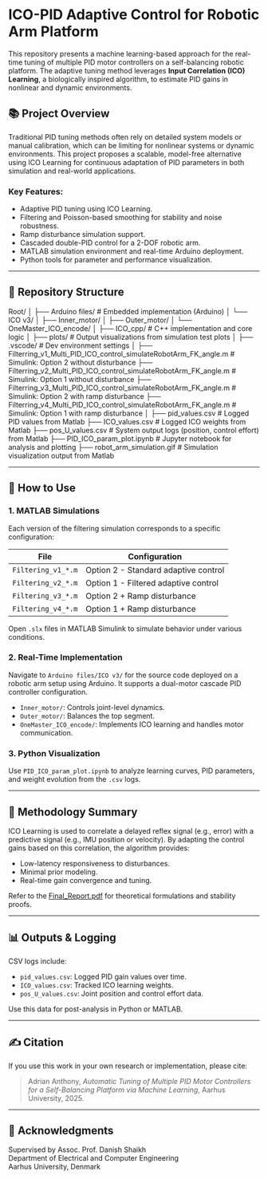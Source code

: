 # ICO-PID Adaptive Control for Robotic Arm Platform

This repository presents a machine learning-based approach for the real-time tuning of multiple PID motor controllers on a self-balancing robotic platform. The adaptive tuning method leverages **Input Correlation (ICO) Learning**, a biologically inspired algorithm, to estimate PID gains in nonlinear and dynamic environments.

## 📚 Project Overview

Traditional PID tuning methods often rely on detailed system models or manual calibration, which can be limiting for nonlinear systems or dynamic environments. This project proposes a scalable, model-free alternative using ICO Learning for continuous adaptation of PID parameters in both simulation and real-world applications.

### Key Features:
- Adaptive PID tuning using ICO Learning.
- Filtering and Poisson-based smoothing for stability and noise robustness.
- Ramp disturbance simulation support.
- Cascaded double-PID control for a 2-DOF robotic arm.
- MATLAB simulation environment and real-time Arduino deployment.
- Python tools for parameter and performance visualization.

---

## 📁 Repository Structure

Root/
│
├── Arduino files/ # Embedded implementation (Arduino)
│ └── ICO v3/
│ ├── Inner_motor/
│ ├── Outer_motor/
│ └── OneMaster_ICO_encode/
│
├── ICO_cpp/ # C++ implementation and core logic
│
├── plots/ # Output visualizations from simulation test plots
│
├── .vscode/ # Dev environment settings
│
├── Filterring_v1_Multi_PID_ICO_control_simulateRobotArm_FK_angle.m # Simulink: Option 2 without disturbance
├── Filterring_v2_Multi_PID_ICO_control_simulateRobotArm_FK_angle.m # Simulink: Option 1 without disturbance
├── Filterring_v3_Multi_PID_ICO_control_simulateRobotArm_FK_angle.m # Simulink: Option 2 with ramp disturbance
├── Filterring_v4_Multi_PID_ICO_control_simulateRobotArm_FK_angle.m # Simulink: Option 1 with ramp disturbance
│
├── pid_values.csv # Logged PID values from Matlab
├── ICO_values.csv # Logged ICO weights from Matlab
├── pos_U_values.csv # System output logs (position, control effort) from Matlab
├── PID_ICO_param_plot.ipynb # Jupyter notebook for analysis and plotting
├── robot_arm_simulation.gif # Simulation visualization output from Matlab


---

## 🚀 How to Use

### 1. MATLAB Simulations
Each version of the filtering simulation corresponds to a specific configuration:

| File                           | Configuration                                 |
|--------------------------------|-----------------------------------------------|
| `Filtering_v1_*.m`             | Option 2 - Standard adaptive control          |
| `Filtering_v2_*.m`             | Option 1 - Filtered adaptive control          |
| `Filtering_v3_*.m`             | Option 2 + Ramp disturbance                   |
| `Filtering_v4_*.m`             | Option 1 + Ramp disturbance                   |

Open `.slx` files in MATLAB Simulink to simulate behavior under various conditions.

### 2. Real-Time Implementation
Navigate to `Arduino files/ICO v3/` for the source code deployed on a robotic arm setup using Arduino. It supports a dual-motor cascade PID controller configuration.

- `Inner_motor/`: Controls joint-level dynamics.
- `Outer_motor/`: Balances the top segment.
- `OneMaster_ICO_encode/`: Implements ICO learning and handles motor communication.

### 3. Python Visualization
Use `PID_ICO_param_plot.ipynb` to analyze learning curves, PID parameters, and weight evolution from the `.csv` logs.

---

## 🧠 Methodology Summary

ICO Learning is used to correlate a delayed reflex signal (e.g., error) with a predictive signal (e.g., IMU position or velocity). By adapting the control gains based on this correlation, the algorithm provides:

- Low-latency responsiveness to disturbances.
- Minimal prior modeling.
- Real-time gain convergence and tuning.

Refer to the [Final_Report.pdf](link-to-final-report-if-uploaded) for theoretical formulations and stability proofs.

---

## 📊 Outputs & Logging

CSV logs include:
- `pid_values.csv`: Logged PID gain values over time.
- `ICO_values.csv`: Tracked ICO learning weights.
- `pos_U_values.csv`: Joint position and control effort data.

Use this data for post-analysis in Python or MATLAB.

---

## ✍️ Citation

If you use this work in your own research or implementation, please cite:

> Adrian Anthony, *Automatic Tuning of Multiple PID Motor Controllers for a Self-Balancing Platform via Machine Learning*, Aarhus University, 2025.

---

## 🔧 Acknowledgments

Supervised by Assoc. Prof. Danish Shaikh  
Department of Electrical and Computer Engineering  
Aarhus University, Denmark

